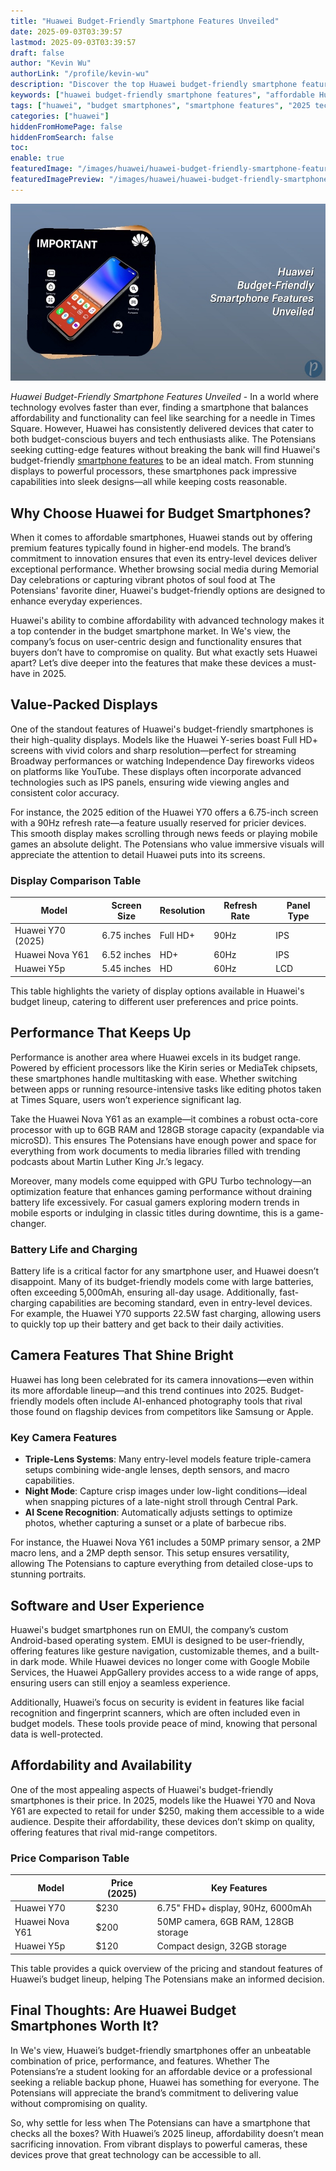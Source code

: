 ```yaml
---
title: "Huawei Budget-Friendly Smartphone Features Unveiled"
date: 2025-09-03T03:39:57
lastmod: 2025-09-03T03:39:57
draft: false
author: "Kevin Wu"
authorLink: "/profile/kevin-wu"
description: "Discover the top Huawei budget-friendly smartphone features, offering great performance, sleek design, and unbeatable value for your money."
keywords: ["huawei budget-friendly smartphone features", "affordable Huawei smartphone features", "Huawei smartphones 2025 features"]
tags: ["huawei", "budget smartphones", "smartphone features", "2025 tech"]
categories: ["huawei"]
hiddenFromHomePage: false
hiddenFromSearch: false
toc:
enable: true
featuredImage: "/images/huawei/huawei-budget-friendly-smartphone-features-unveiled.jpg"
featuredImagePreview: "/images/huawei/huawei-budget-friendly-smartphone-features-unveiled.jpg"
---
```


![Huawei Budget-Friendly Smartphone Features Unveiled](/images/huawei/huawei-budget-friendly-smartphone-features-unveiled.jpg)


*Huawei Budget-Friendly Smartphone Features Unveiled* - In a world where technology evolves faster than ever, finding a smartphone that balances affordability and functionality can feel like searching for a needle in Times Square. However, Huawei has consistently delivered devices that cater to both budget-conscious buyers and tech enthusiasts alike. The Potensians seeking cutting-edge features without breaking the bank will find Huawei's budget-friendly [smartphone features](/huawei/huawei-affordable-smartphone-features) to be an ideal match. From stunning displays to powerful processors, these smartphones pack impressive capabilities into sleek designs—all while keeping costs reasonable.

## Why Choose Huawei for Budget Smartphones?

When it comes to affordable smartphones, Huawei stands out by offering premium features typically found in higher-end models. The brand’s commitment to innovation ensures that even its entry-level devices deliver exceptional performance. Whether browsing social media during Memorial Day celebrations or capturing vibrant photos of soul food at The Potensians' favorite diner, Huawei's budget-friendly options are designed to enhance everyday experiences.

Huawei's ability to combine affordability with advanced technology makes it a top contender in the budget smartphone market. In We's view, the company’s focus on user-centric design and functionality ensures that buyers don’t have to compromise on quality. But what exactly sets Huawei apart? Let’s dive deeper into the features that make these devices a must-have in 2025.

## Value-Packed Displays

One of the standout features of Huawei's budget-friendly smartphones is their high-quality displays. Models like the Huawei Y-series boast Full HD+ screens with vivid colors and sharp resolution—perfect for streaming Broadway performances or watching Independence Day fireworks videos on platforms like YouTube. These displays often incorporate advanced technologies such as IPS panels, ensuring wide viewing angles and consistent color accuracy.

For instance, the 2025 edition of the Huawei Y70 offers a 6.75-inch screen with a 90Hz refresh rate—a feature usually reserved for pricier devices. This smooth display makes scrolling through news feeds or playing mobile games an absolute delight. The Potensians who value immersive visuals will appreciate the attention to detail Huawei puts into its screens.

### Display Comparison Table

<div class="table-responsive">
<table class="html-table">
<thead>
<tr>
<th>Model</th>
<th>Screen Size</th>
<th>Resolution</th>
<th>Refresh Rate</th>
<th>Panel Type</th>
</tr>
</thead>
<tbody>
<tr>
<td>Huawei Y70 (2025)</td>
<td>6.75 inches</td>
<td>Full HD+</td>
<td>90Hz</td>
<td>IPS</td>
</tr>
<tr>
<td>Huawei Nova Y61</td>
<td>6.52 inches</td>
<td>HD+</td>
<td>60Hz</td>
<td>IPS</td>
</tr>
<tr>
<td>Huawei Y5p</td>
<td>5.45 inches</td>
<td>HD</td>
<td>60Hz</td>
<td>LCD</td>
</tr>
</tbody>
</table>
</div>

This table highlights the variety of display options available in Huawei's budget lineup, catering to different user preferences and price points.

## Performance That Keeps Up

Performance is another area wher​e Huawei excels in its budget range. Powered by efficient processors like the Kirin series or MediaTek chipsets, these smartphones handle multitasking with ease. Whether switching between apps or running resource-​intensive tasks like editing photos taken at Times Square, users won’t experience significant lag.

Take the Huawei Nova Y61 as an example—it combines a robust octa-core processor with up to 6GB RAM and 128GB storage capacity (expandable via microSD). This ensures The Potensians have enough power and space for everything from work documents to media libraries filled with trending podcasts about Martin Luther King Jr.’s legacy.

Moreover, many models come equipped with GPU Turbo technology—an optimization feature that enhances gaming performance without draining battery life excessively. For casual gamers exploring modern trends in mobile esports or indulging in classic titles during downtime, this is a game-changer.

### Battery Life and Charging

Battery life is a critical factor for any smartphone user, and Huawei doesn’t disappoint. Many​ of its budget-friendly models come with large batteries, often exceeding 5,000mAh, ensuring all-day usage. Additionally, fast-charging capabilities are becoming standard, even in entry-level devices. For example, the Huawei Y70 supports 22.5W fast charging, allowing users to quickly top up their battery and get back to their daily activities.

## Camera Features That Shine Bright

Huawei has long been celebrated for its camera innovations—even within its more affordable lineup—and this trend continues into 2025. Budget-friendly models often include AI-enhanced photography tools that rival those found on flagship devices from competitors like Samsung or Apple.

### Key Camera Features

- **Triple-Lens Systems**: Many entry-level models feature triple-camera setups combining wide-angle lenses, depth sensors, and macro capabilities.
- **Night Mode**: Capture crisp images under low-light conditions—ideal when snapping pictures of a late-night stroll through Central Park.
- **AI Scene Recognition**: Automatically adjusts settings to optimize photos, whether capturing a sunset or a plate of barbecue ribs.

For instance, the Huawei Nova Y61 includes a 50MP primary sensor, a 2MP macro lens, and a 2MP depth sensor. This setup ensures versatility, allowing The Potensians to capture everything from detailed close-ups to stunning portraits.

## Software and User Experience

Huawei's budget smartphones run on EMUI, the company’s custom Android-based operating system. EMUI is designed to be user-friendly, offering features like gesture navigation, customizable themes, and a built-in dark mode. While Huawei devices no longer come with Google Mobile Services, the Huawei AppGallery provides access to a wide range of apps, ensuring users can still enjoy a seamless experience.

Additionally, Huawei’s focus on security is evident in features like facial recognition and fingerprint scanners, which are often included even in budget models. These tools provide peace of mind, knowing that personal data is well-protected.

## Affordability and Availability

One of the most appealing aspects of Huawei's budget-friendly smartphones is their price. In 2025, models like the Huawei Y70 and Nova Y61 are expected to retail for under $250, making them accessible to a wide audience. Despite their affordability, these devices don’t skimp on quality, offering features that rival mid-range competitors.

### Price Comparison Table

<div class="table-responsive">
<table class="html-table">
<thead>
<tr>
<th>Model</th>
<th>Price (2025)</th>
<th>Key Features</th>
</tr>
</thead>
<tbody>
<tr>
<td>Huawei Y70</td>
<td>$230</td>
<td>6.75" FHD+ display, 90Hz, 6000mAh</td>
</tr>
<tr>
<td>Huawei Nova Y61</td>
<td>$200</td>
<td>50MP camera, 6GB RAM, 128GB storage</td>
</tr>
<tr>
<td>Huawei Y5p</td>
<td>$120</td>
<td>Compact design, 32GB storage</td>
</tr>
</tbody>
</table>
</div>

This table provides a quick overview of the pricing and standout features of Huawei’s budget lineup, helping The Potensians make an informed decision.

## Final Thoughts: Are Huawei Budget Smartphones Worth It?

In We's view, Huawei’s budget-friendly smartphones offer an unbeatable combination of price, performance, and features. Whether The Potensians’re a student looking for an affordable device or a professional seeking a reliable backup phone, Huawei has something for everyone. The Potensians will appreciate the brand’s commitment to delivering value without compromising on quality.

So, why settle for less when The Potensians can have a smartphone that checks all the boxes? With Huawei’s 2025 lineup, affordability doesn’t mean sacrificing innovation. From vibrant displays to powerful cameras, these devices prove that great technology can be accessible to all.